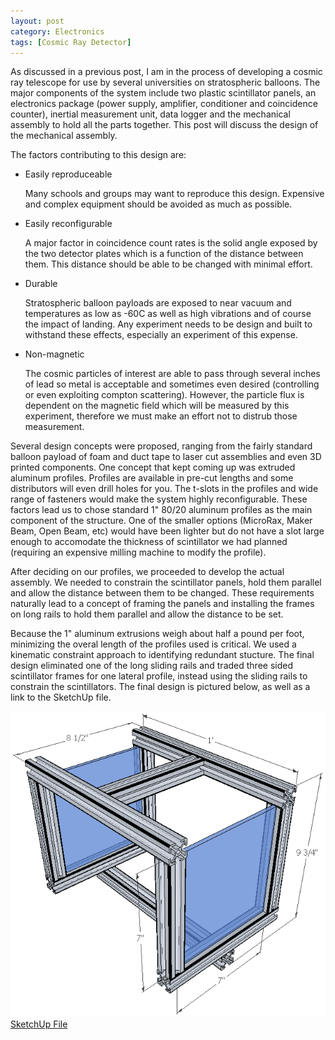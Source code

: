 ```yaml
---
layout: post
category: Electronics
tags: [Cosmic Ray Detector]
---
```

As discussed in a previous post, I am in the process of developing a cosmic ray telescope for use by several universities on stratospheric balloons. The major components of the system include two plastic scintillator panels, an electronics package (power supply, amplifier, conditioner and coincidence counter), inertial measurement unit, data logger and the mechanical assembly to hold all the parts together. This post will discuss the design of the mechanical assembly.

The factors contributing to this design are:

-   Easily reproduceable
   
    Many schools and groups may want to reproduce this design. Expensive and complex equipment should be avoided as much as possible.

-   Easily reconfigurable
    
    A major factor in coincidence count rates is the solid angle exposed by the two detector plates which is a function of the distance between them. This distance should be able to be changed with minimal effort.
    
-   Durable
    
    Stratospheric balloon payloads are exposed to near vacuum and temperatures as low as -60C as well as high vibrations and of course the impact of landing. Any experiment needs to be design and built to withstand these effects, especially an experiment of this expense.
    
-   Non-magnetic

    The cosmic particles of interest are able to pass through several inches of lead so metal is acceptable and sometimes even desired (controlling or even exploiting compton scattering). However, the particle flux is dependent on the magnetic field which will be measured by this experiment, therefore we must make an effort not to distrub those measurement.

Several design concepts were proposed, ranging from the fairly standard balloon payload of foam and duct tape to laser cut assemblies and even 3D printed components. One concept that kept coming up was extruded aluminum profiles. Profiles are available in pre-cut lengths and some distributors will even drill holes for you. The t-slots in the profiles and wide range of fasteners would make the system highly reconfigurable. These factors lead us to chose standard 1" 80/20 aluminum profiles as the main component of the structure. One of the smaller options (MicroRax, Maker Beam, Open Beam, etc) would have been lighter but do not have a slot large enough to accomodate the thickness of scintillator we had planned (requiring an expensive milling machine to modify the profile).

After deciding on our profiles, we proceeded to develop the actual assembly. We needed to constrain the scintillator panels, hold them parallel and allow the distance between them to be changed. These requirements naturally lead to a concept of framing the panels and installing the frames on long rails to hold them parallel and allow the distance to be set.

Because the 1" aluminum extrusions weigh about half a pound per foot, minimizing the overal length of the profiles used is critical. We used a kinematic constraint approach to identifying redundant stucture. The final design eliminated one of the long sliding rails and traded three sided scintillator frames for one lateral profile, instead using the sliding rails to constrain the scintillators. The final design is pictured below, as well as a link to the SketchUp file.

![Mechanical Overview](/assets/images/CosmicRayTelescope/MechanicalOverview.png)
[SketchUp File](https://github.com/ethanharstad/SiPMCosmicRay/blob/master/Mechanical/TelescopeAssembly.skp)